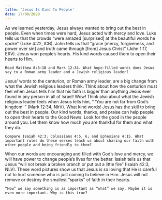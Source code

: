 ```yaml
---
title: 'Jesus Is Kind To People'
date: 17/08/2020
---
```


As we learned yesterday, Jesus always wanted to bring out the best in people. Even when times were hard, Jesus acted with mercy and love. Luke tells us that the crowds “were amazed [surprised] at the beautiful words he spoke” (Luke 4:22, ICB). John tells us that “grace [mercy, forgiveness, and power over sin] and truth came through [from] Jesus Christ” (John 1:17, ERV). Jesus won people’s hearts. His kind words caused them to open their hearts to Him.

`Read Matthew 8:5–10 and Mark 12:34. What hope-filled words does Jesus say to a Roman army leader and a Jewish religious leader?`

Jesus’ words to the centurion, or Roman army leader, are a big change from what the Jewish religious leaders think. Think about how the centurion must feel when Jesus tells him that his faith is bigger than anything Jesus ever found in any person in all of Israel! Wow! Think also about what the Jewish religious leader feels when Jesus tells him, “ ‘You are not far from God’s kingdom’ ” (Mark 12:34, NIrV). What kind words! Jesus has the skill to bring out the best in people. Our kind words, thanks, and praise can help people to open their hearts to the Good News. Look for the good in the people around you. Let them know how much you are thankful for them and what they do.

`Compare Isaiah 42:3; Colossians 4:5, 6; and Ephesians 4:15. What important rules do these verses teach us about sharing our faith with other people and being friendly to them?`

When our words are encouraging and filled with God’s love and mercy, we will have power to change people’s lives for the better. Isaiah tells us that Jesus “will not break a broken branch or put out a little fire” (Isaiah 42:3, NLV). These word pictures show us that Jesus is so loving that He is careful not to hurt someone who is just coming to believe in Him. Jesus will not remove or destroy the smallest “sparks” of faith in their hearts.

`“How” we say something is as important as “what” we say. Maybe it is even more important. Why is this true?`
